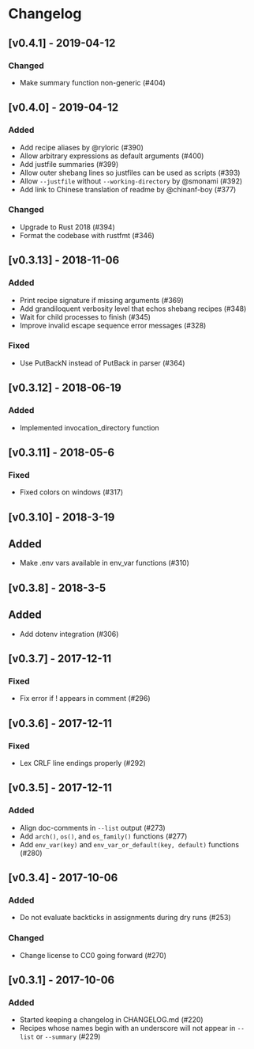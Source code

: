 # Changelog

## [v0.4.1] - 2019-04-12
### Changed
- Make summary function non-generic (#404)

## [v0.4.0] - 2019-04-12
### Added
- Add recipe aliases by @ryloric (#390)
- Allow arbitrary expressions as default arguments (#400)
- Add justfile summaries (#399)
- Allow outer shebang lines so justfiles can be used as scripts (#393)
- Allow `--justfile` without `--working-directory` by @smonami (#392)
- Add link to Chinese translation of readme by @chinanf-boy (#377)

### Changed
- Upgrade to Rust 2018 (#394)
- Format the codebase with rustfmt (#346)

## [v0.3.13] - 2018-11-06
### Added
- Print recipe signature if missing arguments (#369)
- Add grandiloquent verbosity level that echos shebang recipes (#348)
- Wait for child processes to finish (#345)
- Improve invalid escape sequence error messages (#328)

### Fixed
- Use PutBackN instead of PutBack in parser (#364)

## [v0.3.12] - 2018-06-19
### Added
- Implemented invocation_directory function

## [v0.3.11] - 2018-05-6
### Fixed
- Fixed colors on windows (#317)

## [v0.3.10] - 2018-3-19
## Added
- Make .env vars available in env_var functions (#310)

## [v0.3.8] - 2018-3-5
## Added
- Add dotenv integration (#306)

## [v0.3.7] - 2017-12-11
### Fixed
- Fix error if ! appears in comment (#296)

## [v0.3.6] - 2017-12-11
### Fixed
- Lex CRLF line endings properly (#292)

## [v0.3.5] - 2017-12-11
### Added
- Align doc-comments in `--list` output (#273)
- Add `arch()`, `os()`, and `os_family()` functions (#277)
- Add `env_var(key)` and `env_var_or_default(key, default)` functions (#280)

## [v0.3.4] - 2017-10-06
### Added
- Do not evaluate backticks in assignments during dry runs (#253)

### Changed
- Change license to CC0 going forward (#270)

## [v0.3.1] - 2017-10-06
### Added
- Started keeping a changelog in CHANGELOG.md (#220)
- Recipes whose names begin with an underscore will not appear in `--list` or `--summary` (#229)
